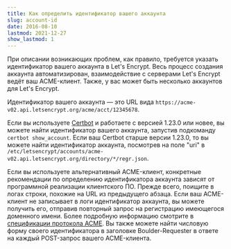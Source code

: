 ```yaml
---
title: Как определить идентификатор вашего аккаунта
slug: account-id
date: 2016-08-10
lastmod: 2021-12-27
show_lastmod: 1
---
```



При описании возникающих проблем, как правило, требуется указать идентификатор вашего аккаунта в Let's Encrypt. Весь процесс создания аккаунта автоматизирован, взаимодействие с серверами Let's Encrypt ведёт ваш ACME-клиент. Также, у вас может быть несколько аккаунтов для Let's Encrypt.

Идентификатор вашего аккаунта — это URL вида `https://acme-v02.api.letsencrypt.org/acme/acct/12345678`.

Если вы используете [Certbot](https://certbot.eff.org/) и работаете с версией 1.23.0 или новее, вы можете найти идентификатор вашего аккаунта, запустив подкоманду `certbot show_account`. Если ваш Certbot старше версии 1.23.0, то вы можете найти идентификатор аккаунта, посмотрев на поле "uri" в `/etc/letsencrypt/accounts/acme-v02.api.letsencrypt.org/directory/*/regr.json`.

Если вы используете альтернативный ACME-клиент, конкретные рекомендации по определению идентификатора аккаунта зависят от программной реализации клиентского ПО. Прежде всего, поищите в логах строки, похожие на URL из предыдущего абзаца. Если ваш ACME-клиент не записывает в логи идентификатор аккаунта, вы можете получить его, отправив повторный запрос на регистрацию имеющегося доменного имени. Более подробную информацию смотрите в [спецификации протокола ACME](https://tools.ietf.org/html/rfc8555#section-7.3). Вы также можете найти числовую форму своего идентификатора в заголовке Boulder-Requester в ответе на каждый POST-запрос вашего ACME-клиента.
